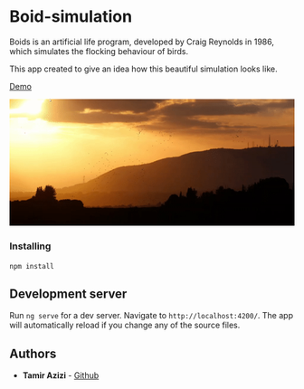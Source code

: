 # Boid-simulation

Boids is an artificial life program, developed by Craig Reynolds in 1986, which simulates the flocking behaviour of birds.

This app created to give an idea how this beautiful simulation looks like.

[Demo](https://boids-simulation.firebaseapp.com/)

![alt text](https://github.com/tamirazi/Boid-simulation/blob/master/preview.gif)

### Installing

```
npm install
```

## Development server

Run `ng serve` for a dev server. Navigate to `http://localhost:4200/`. The app will automatically reload if you change any of the source files.

## Authors

- **Tamir Azizi** - [Github](https://github.com/tamirazi)
